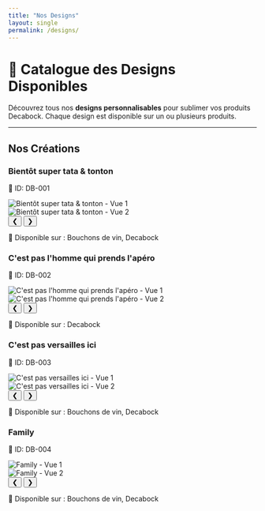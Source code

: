 ```yaml
---
title: "Nos Designs"
layout: single
permalink: /designs/
---
```


# 🎨 Catalogue des Designs Disponibles

Découvrez tous nos **designs personnalisables** pour sublimer vos produits Decabock. Chaque design est disponible sur un ou plusieurs produits.

---

## **Nos Créations**

<div class="designs-grid">
  <!-- Design 1 -->
  <div class="design-card">
    <h3 class="design-name">Bientôt super tata & tonton</h3>
    <p class="design-id">📛 ID: DB-001</p>
    <div class="design-carousel-container">
      <div class="design-carousel" id="carousel-DB-001">
        <div class="design-carousel-inner">
          <div class="design-carousel-slide">
            <img src="/assets/images/designs/bientot_tata_tonton/Bientôt_super_tata_&_tonton.png" alt="Bientôt super tata & tonton - Vue 1" class="design-carousel-img">
          </div>
          <div class="design-carousel-slide">
            <img src="/assets/images/designs/defApero.jpg" alt="Bientôt super tata & tonton - Vue 2" class="design-carousel-img">
          </div>
        </div>
      </div>
      <button class="design-carousel-button prev" onclick="moveSlide(-1, 'carousel-DB-001')">❮</button>
      <button class="design-carousel-button next" onclick="moveSlide(1, 'carousel-DB-001')">❯</button>
    </div>
    <p class="design-products">📌 Disponible sur : Bouchons de vin, Decabock</p>
  </div>

  <!-- Design 2 -->
  <div class="design-card">
    <h3 class="design-name">C'est pas l'homme qui prends l'apéro</h3>
    <p class="design-id">📛 ID: DB-002</p>
    <div class="design-carousel-container">
      <div class="design-carousel" id="carousel-DB-002">
        <div class="design-carousel-inner">
          <div class="design-carousel-slide">
            <img src="/assets/images/designs/homme_prends_apero/C&apos;est l&apos;apéro qui prends l&apos;homme.png" alt="C'est pas l'homme qui prends l'apéro - Vue 1" class="design-carousel-img">
          </div>
          <div class="design-carousel-slide">
            <img src="/assets/images/designs/defApero.jpg" alt="C'est pas l'homme qui prends l'apéro - Vue 2" class="design-carousel-img">
          </div>
        </div>
      </div>
      <button class="design-carousel-button prev" onclick="moveSlide(-1, 'carousel-DB-002')">❮</button>
      <button class="design-carousel-button next" onclick="moveSlide(1, 'carousel-DB-002')">❯</button>
    </div>
    <p class="design-products">📌 Disponible sur : Decabock</p>
  </div>

  <!-- Design 3 -->
  <div class="design-card">
    <h3 class="design-name">C'est pas versailles ici</h3>
    <p class="design-id">📛 ID: DB-003</p>
    <div class="design-carousel-container">
      <div class="design-carousel" id="carousel-DB-003">
        <div class="design-carousel-inner">
          <div class="design-carousel-slide">
            <img src="/assets/images/designs/pas_versailles/C&apos;est pas versailles ici.png" alt="C'est pas versailles ici - Vue 1" class="design-carousel-img">
          </div>
          <div class="design-carousel-slide">
            <img src="/assets/images/designs/defApero.jpg" alt="C'est pas versailles ici - Vue 2" class="design-carousel-img">
          </div>
        </div>
      </div>
      <button class="design-carousel-button prev" onclick="moveSlide(-1, 'carousel-DB-003')">❮</button>
      <button class="design-carousel-button next" onclick="moveSlide(1, 'carousel-DB-003')">❯</button>
    </div>
    <p class="design-products">📌 Disponible sur : Bouchons de vin, Decabock</p>
  </div>

  <!-- Design 4 -->
  <div class="design-card">
    <h3 class="design-name">Family</h3>
    <p class="design-id">📛 ID: DB-004</p>
    <div class="design-carousel-container">
      <div class="design-carousel" id="carousel-DB-004">
        <div class="design-carousel-inner">
          <div class="design-carousel-slide">
            <img src="/assets/images/designs/family/Family_full.png" alt="Family - Vue 1" class="design-carousel-img">
          </div>
          <div class="design-carousel-slide">
            <img src="/assets/images/designs/defApero.jpg" alt="Family - Vue 2" class="design-carousel-img">
          </div>
        </div>
      </div>
      <button class="design-carousel-button prev" onclick="moveSlide(-1, 'carousel-DB-004')">❮</button>
      <button class="design-carousel-button next" onclick="moveSlide(1, 'carousel-DB-004')">❯</button>
    </div>
    <p class="design-products">📌 Disponible sur : Bouchons de vin, Decabock</p>
  </div>
</div>

<script>
  // Position initiale des carrousels
  let currentSlide = {};

  // Fonction pour déplacer les slides
  function moveSlide(step, carouselId) {
    if (!currentSlide[carouselId]) {
      currentSlide[carouselId] = 0;
    }

    const carousel = document.getElementById(carouselId);
    const slides = carousel.querySelectorAll('.design-carousel-slide');
    const totalSlides = slides.length;

    // Mise à jour de la position actuelle
    currentSlide[carouselId] += step;

    // Gestion des limites
    if (currentSlide[carouselId] < 0) {
      currentSlide[carouselId] = totalSlides - 1;
    } else if (currentSlide[carouselId] >= totalSlides) {
      currentSlide[carouselId] = 0;
    }

    // Déplacement du carrousel
    carousel.querySelector('.design-carousel-inner').style.transform = `translateX(-${currentSlide[carouselId] * 100}%)`;
  }
</script>
